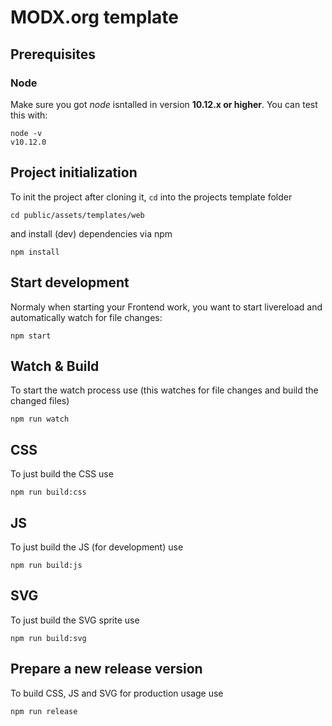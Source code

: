 # MODX.org template

## Prerequisites

### Node

Make sure you got *node* isntalled in version **10.12.x or higher**. You can test this with:
```
node -v
v10.12.0
```

## Project initialization

To init the project after cloning it, `cd` into the projects template folder
```
cd public/assets/templates/web
```
and install (dev) dependencies via npm
```
npm install
```

## Start development

Normaly when starting your Frontend work, you want to start livereload and automatically watch for file changes:
```
npm start
```

## Watch & Build

To start the watch process use (this watches for file changes and build the changed files)
```
npm run watch
```

## CSS

To just build the CSS use
```
npm run build:css
```

## JS

To just build the JS (for development) use
```
npm run build:js
```

## SVG

To just build the SVG sprite use
```
npm run build:svg
```

## Prepare a new release version

To build CSS, JS and SVG for production usage use
```
npm run release
```
